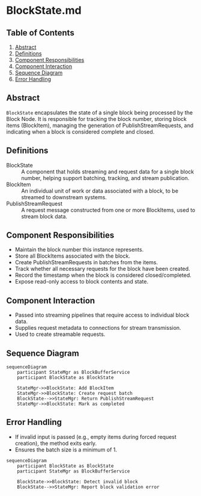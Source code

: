 # BlockState.md

## Table of Contents

1. [Abstract](#abstract)
2. [Definitions](#definitions)
3. [Component Responsibilities](#component-responsibilities)
4. [Component Interaction](#component-interaction)
5. [Sequence Diagram](#sequence-diagram)
6. [Error Handling](#error-handling)

## Abstract

`BlockState` encapsulates the state of a single block being processed by the Block Node.
It is responsible for tracking the block number, storing block items (BlockItem),
managing the generation of PublishStreamRequests, and indicating when a block is considered complete and closed.

## Definitions

<dl>
<dt>BlockState</dt> <dd>A component that holds streaming and request data for a single block number, helping support batching, tracking, and stream publication.</dd>
<dt>BlockItem</dt> <dd>An individual unit of work or data associated with a block, to be streamed to downstream systems.</dd>
<dt>PublishStreamRequest</dt> <dd>A request message constructed from one or more BlockItems, used to stream block data.</dd>
</dl>

## Component Responsibilities

- Maintain the block number this instance represents.
- Store all BlockItems associated with the block.
- Create PublishStreamRequests in batches from the items.
- Track whether all necessary requests for the block have been created.
- Record the timestamp when the block is considered closed/completed.
- Expose read-only access to block contents and state.

## Component Interaction

- Passed into streaming pipelines that require access to individual block data.
- Supplies request metadata to connections for stream transmission.
- Used to create streamable requests.

## Sequence Diagram

```mermaid
sequenceDiagram
    participant StateMgr as BlockBufferService
    participant BlockState as BlockState

    StateMgr->>BlockState: Add BlockItem
    StateMgr->>BlockState: Create request batch
    BlockState-->>StateMgr: Return PublishStreamRequest
    StateMgr->>BlockState: Mark as completed
```

## Error Handling

- If invalid input is passed (e.g., empty items during forced request creation), the method exits early.
- Ensures the batch size is a minimum of 1.

```mermaid
sequenceDiagram
    participant BlockState as BlockState
    participant StateMgr as BlockBufferService

    BlockState->>BlockState: Detect invalid block
    BlockState-->>StateMgr: Report block validation error
```
